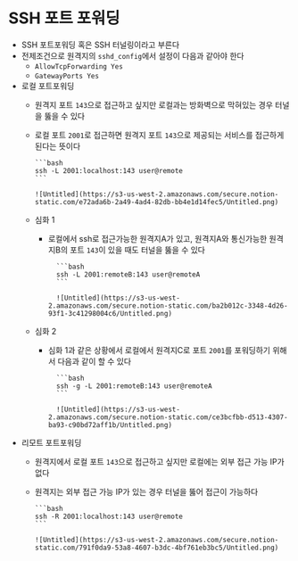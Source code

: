 # SSH 포트 포워딩

- SSH 포트포워딩 혹은 SSH 터널링이라고 부른다
- 전제조건으로 원격지의 `sshd_config`에서 설정이 다음과 같아야 한다
  - `AllowTcpForwarding Yes`
  - `GatewayPorts Yes`
- 로컬 포트포워딩
  - 원격지 포트 `143`으로 접근하고 싶지만 로컬과는 방화벽으로 막혀있는 경우 터널을 뚫을 수 있다
  - 로컬 포트 `2001`로 접근하면 원격지 포트 `143`으로 제공되는 서비스를 접근하게 된다는 뜻이다

        ```bash
        ssh -L 2001:localhost:143 user@remote
        ```

        ![Untitled](https://s3-us-west-2.amazonaws.com/secure.notion-static.com/e72ada6b-2a49-4ad4-82db-bb4e1d14fec5/Untitled.png)

  - 심화 1
    - 로컬에서 ssh로 접근가능한 원격지A가 있고, 원격지A와 통신가능한 원격지B의 포트 `143`이 있을 때도 터널을 뚫을 수 있다

            ```bash
            ssh -L 2001:remoteB:143 user@remoteA
            ```

            ![Untitled](https://s3-us-west-2.amazonaws.com/secure.notion-static.com/ba2b012c-3348-4d26-93f1-3c41298004c6/Untitled.png)

  - 심화 2
    - 심화 1과 같은 상황에서 로컬에서 원격지C로 포트 `2001`를 포워딩하기 위해서 다음과 같이 할 수 있다

            ```bash
            ssh -g -L 2001:remoteB:143 user@remoteA
            ```

            ![Untitled](https://s3-us-west-2.amazonaws.com/secure.notion-static.com/ce3bcfbb-d513-4307-ba93-c90bd72aff1b/Untitled.png)

- 리모트 포트포워딩
  - 원격지에서 로컬 포트 `143`으로 접근하고 싶지만 로컬에는 외부 접근 가능 IP가 없다
  - 원격지는 외부 접근 가능 IP가 있는 경우 터널을 뚫어 접근이 가능하다

        ```bash
        ssh -R 2001:localhost:143 user@remote
        ```

        ![Untitled](https://s3-us-west-2.amazonaws.com/secure.notion-static.com/791f0da9-53a8-4607-b3dc-4bf761eb3bc5/Untitled.png)
